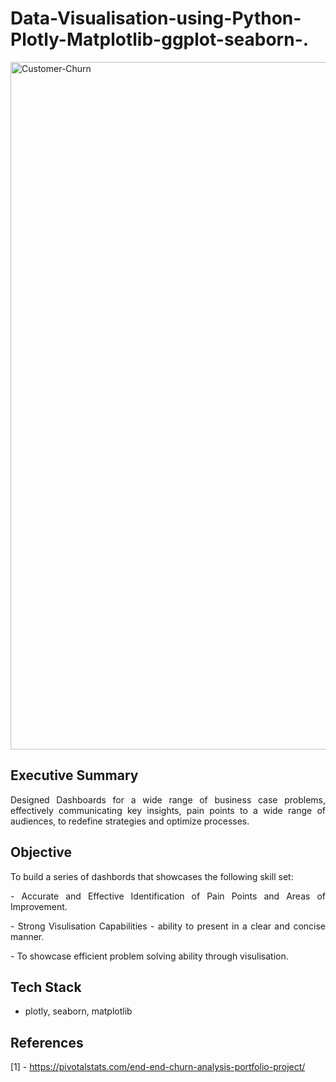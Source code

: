 # Data-Visualisation-using-Python-Plotly-Matplotlib-ggplot-seaborn-.


<img width="1100" alt="Customer-Churn" src="https://github.com/user-attachments/assets/06b1aa82-3a07-42f8-8e2f-1cd9e36cce67">

<h2 align="left">Executive Summary</h2>

<p align="justify">Designed Dashboards for a wide range of business case problems, effectively communicating key insights, pain points to a wide range of audiences, to redefine strategies and optimize processes.</p>

<h2 align = "left">Objective</h2>

<p align="justify"> To build a series of dashbords that showcases the following skill set:</p>
  <p align="justify"> - Accurate and Effective Identification of Pain Points and Areas of Improvement.</p>
  <p align="justify"> - Strong Visulisation Capabilities - ability to present in a clear and concise manner.</p>
  <p align="justify"> - To showcase efficient problem solving ability through visulisation.</p>

<h2 align="left">Tech Stack</h2>

- plotly, seaborn, matplotlib
  
<h2 align="left">References</h2>

[1] - https://pivotalstats.com/end-end-churn-analysis-portfolio-project/
